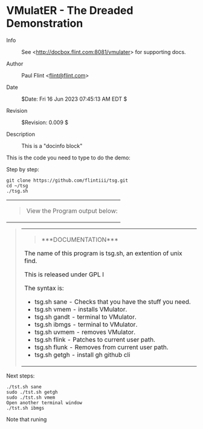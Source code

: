 <h1 id="vmulater---the-dreaded-demonstration">VMulatER - The Dreaded Demonstration</h1>
<dl>
<dt>Info</dt>
<dd><p>See &lt;<a href="http://docbox.flint.com:8081/vmulater">http://docbox.flint.com:8081/vmulater</a>&gt; for supporting docs.</p>
</dd>
<dt>Author</dt>
<dd><p>Paul Flint &lt;<a href="mailto:flint@flint.com">flint@flint.com</a>&gt;</p>
</dd>
<dt>Date</dt>
<dd><p>$Date: Fri 16 Jun 2023 07:45:13 AM EDT $</p>
</dd>
<dt>Revision</dt>
<dd><p>$Revision: 0.009 $</p>
</dd>
<dt>Description</dt>
<dd><p>This is a "docinfo block"</p>
</dd>
</dl>
<p>This is the code you need to type to do the demo:</p>
<p>Step by step:</p>
<pre><code>git clone https://github.com/flintiii/tsg.git
cd ~/tsg
./tsg.sh</code></pre>
<table>
<colgroup>
<col style="width: 100%" />
</colgroup>
<tbody>
<tr class="odd">
<td><blockquote>
<p>View the Program output below:</p>
</blockquote></td>
</tr>
</tbody>
</table>
<blockquote>
<table>
<colgroup>
<col style="width: 100%" />
</colgroup>
<tbody>
<tr class="odd">
<td><blockquote>
<p>***DOCUMENTATION***</p>
</blockquote>
<p>The name of this program is tsg.sh, an extention of unix find.</p>
<p>This is released under GPL I</p>
<p>The syntax is:</p>
<ul>
<li>tsg.sh sane - Checks that you have the stuff you need.</li>
<li>tsg.sh vmem - installs VMulator.</li>
<li>tsg.sh gandt - terminal to VMulator.</li>
<li>tsg.sh ibmgs - terminal to VMulator.</li>
<li>tsg.sh uvmem - removes VMulator.</li>
<li>tsg.sh flink - Patches to current user path.</li>
<li>tsg.sh flunk - Removes from current user path.</li>
<li>tsg.sh getgh - install gh github cli</li>
</ul></td>
</tr>
</tbody>
</table>
</blockquote>
<p>Next steps:</p>
<pre><code>./tst.sh sane
sudo ./tst.sh getgh
sudo ./tst.sh vmem
Open another terminal window
./tst.sh ibmgs</code></pre>
<p>Note that runing</p>
